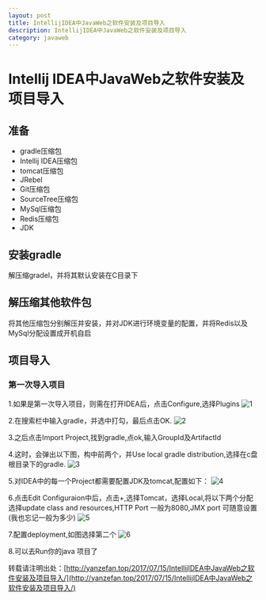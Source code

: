 ```yaml
---
layout: post
title: IntellijIDEA中JavaWeb之软件安装及项目导入
description: IntellijIDEA中JavaWeb之软件安装及项目导入
category: javaweb
---
```


# Intellij IDEA中JavaWeb之软件安装及项目导入
## 准备
- gradle压缩包
- Intellij IDEA压缩包
- tomcat压缩包
- JRebel
- Git压缩包
- SourceTree压缩包
- MySql压缩包
- Redis压缩包
- JDK

## 安装gradle
解压缩gradel，并将其默认安装在C目录下

## 解压缩其他软件包
将其他压缩包分别解压并安装，并对JDK进行环境变量的配置，并将Redis以及MySql分配设置成开机自启

## 项目导入
### 第一次导入项目
1.如果是第一次导入项目，则需在打开IDEA后，点击Configure,选择Plugins
![1](http://stevenjack1.github.io/picture/2017-7-15_1.png)

2.在搜索栏中输入gradle，并选中打勾，最后点击OK.
![2](http://stevenjack1.github.io/picture/2017-7-15_2.png)

3.之后点击Import Project,找到gradle,点ok,输入GroupId及ArtifactId

4.这时，会弹出以下图，构中前两个，并Use local gradle distribution,选择在c盘根目录下的gradle.
![3](http://stevenjack1.github.io/picture/2017-7-15_3.png)

5.对IDEA中的每一个Project都需要配置JDK及tomcat,配置如下：
![4](http://stevenjack1.github.io/picture/2017-7-15_4.png)

6.点击Edit Configuraion中后，点击+,选择Tomcat，选择Local,将以下两个分配选择update class and resources,HTTP Port 一般为8080,JMX port 可随意设置(我也忘记一般为多少)
![5](http://stevenjack1.github.io/picture/2017-7-15_5.png)

7.配置deployment,如图选择第二个
![6](http://stevenjack1.github.io/picture/2017-7-15_6.png)

8.可以去Run你的java 项目了

转载请注明出处：[http://yanzefan.top/2017/07/15/IntellijIDEA中JavaWeb之软件安装及项目导入/](http://yanzefan.top/2017/07/15/IntellijIDEA中JavaWeb之软件安装及项目导入/)

